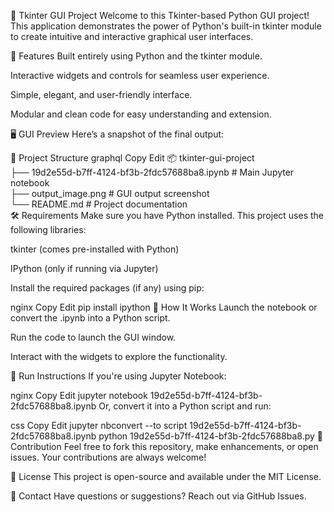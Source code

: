 🎨 Tkinter GUI Project
Welcome to this Tkinter-based Python GUI project! This application demonstrates the power of Python's built-in tkinter module to create intuitive and interactive graphical user interfaces.

🚀 Features
Built entirely using Python and the tkinter module.

Interactive widgets and controls for seamless user experience.

Simple, elegant, and user-friendly interface.

Modular and clean code for easy understanding and extension.

🖥️ GUI Preview
Here’s a snapshot of the final output:


📁 Project Structure
graphql
Copy
Edit
📦 tkinter-gui-project  
├── 19d2e55d-b7ff-4124-bf3b-2fdc57688ba8.ipynb  # Main Jupyter notebook  
├── output_image.png                            # GUI output screenshot  
└── README.md                                   # Project documentation  
🛠️ Requirements
Make sure you have Python installed. This project uses the following libraries:

tkinter (comes pre-installed with Python)

IPython (only if running via Jupyter)

Install the required packages (if any) using pip:

nginx
Copy
Edit
pip install ipython
🧠 How It Works
Launch the notebook or convert the .ipynb into a Python script.

Run the code to launch the GUI window.

Interact with the widgets to explore the functionality.

🔄 Run Instructions
If you're using Jupyter Notebook:

nginx
Copy
Edit
jupyter notebook 19d2e55d-b7ff-4124-bf3b-2fdc57688ba8.ipynb
Or, convert it into a Python script and run:

css
Copy
Edit
jupyter nbconvert --to script 19d2e55d-b7ff-4124-bf3b-2fdc57688ba8.ipynb
python 19d2e55d-b7ff-4124-bf3b-2fdc57688ba8.py
🙌 Contribution
Feel free to fork this repository, make enhancements, or open issues. Your contributions are always welcome!

📜 License
This project is open-source and available under the MIT License.

📧 Contact
Have questions or suggestions? Reach out via GitHub Issues.
